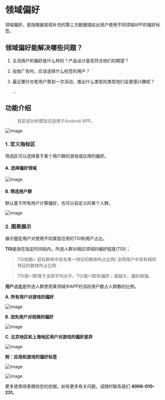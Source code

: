 # 领域偏好

领域偏好，是指根据易观补充的第三方数据描绘出用户使用不同领域APP的偏好标签。

## 领域偏好能解决哪些问题？
1. 主流用户的偏好是什么样的？产品设计是否符合他们的期望？
1. 投放广告时，应该选择什么标签的用户？
2. 最近要针对老用户策划一次活动，推出什么类型的类型他们会更感兴趣呢？

    …
   
## 功能介绍

> 目前该分析模型仅适用于Android APP。

![image](http://imguserradar.analysys.cn/fangzhou/img/2018/04/201804031725540695.png)

### 1. 定义指标区
筛选区可以选择基于某个用户群的游戏或应用的偏好。

#### A. 选择偏好领域

![image](http://imguserradar.analysys.cn/fangzhou/img/2018/04/201804031753540950.gif)


#### B. 筛选用户群
默认基于所有用户计算偏好，也可以自定义的某个人群。

![image](http://imguserradar.analysys.cn/fangzhou/img/2018/04/201804022142037513.png)

### 2. 图表展示

展示圈定用户对使用不同类型应用的TGI和用户占比。

**TGI**是指在指定时间段内，所选人群对相应领域的偏好程度(TGI)；

> TGI指数= 目标群体中具有某一特征的群体所占比例/ 全网用户中具有相同特征的群体所占比例

> TGI值=1即等于全网平均水平，TGI值>1即有偏好；值越大，偏好越强。

**用户占比**是所选人群使用某领域中APP的活跃用户数占人群数的比例。

**A. 所有用户对游戏的偏好**

![image](http://imguserradar.analysys.cn/fangzhou/img/2018/04/201804031857189626.png)

**B. 流失用户对视频的偏好**

![image](http://imguserradar.analysys.cn/fangzhou/img/2018/04/201804031857181160.png)

**C. 北京地区和上海地区用户对游戏的偏好差异**

![image](http://imguserradar.analysys.cn/fangzhou/img/2018/04/201804031857184097.png)



**附：应用和游戏的偏好标签**

![image](http://imguserradar.analysys.cn/fangzhou/img/2018/04/201804031812115810.png)

![image](http://imguserradar.analysys.cn/fangzhou/img/2018/04/201804031812114342.png)



更多使用场景期待您的挖掘，如有更多有关问题，请随时联系我们 **4006-010-231**。
